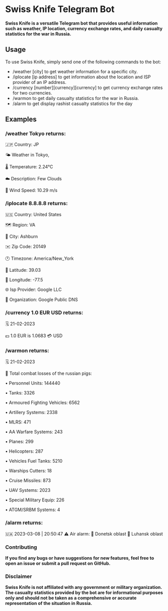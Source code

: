 # Swiss Knife Telegram Bot
**Swiss Knife is a versatile Telegram bot that provides useful information such as weather, IP location, currency exchange rates, and daily casualty statistics for the war in Russia.**

##  Usage
To use Swiss Knife, simply send one of the following commands to the bot:

- /weather [city] to get weather information for a specific city.
- /iplocate [ip address] to get information about the location and ISP provider of an IP address.
- /currency [number][currency][currency] to get currency exchange rates for two currencies.
- /warmon to get daily casualty statistics for the war in Russia.
- /alarm to get display rashist casualty statistics for the day
## Examples

### /weather Tokyo returns:

🇯🇵 Country: JP

🌤️ Weather in Tokyo, 

🌡️ Temperature: 2.24°C

☁️ Description: Few Clouds

💨 Wind Speed: 10.29 m/s


### /iplocate 8.8.8.8 returns:
🇺🇸 Country: United States

🗺 Region: VA

🌆 City: Ashburn

✉️ Zip Code: 20149

🕐 Timezone: America/New_York

📍 Latitude: 39.03

📍 Longitude: -77.5

🌐 Isp Provider: Google LLC

🏢 Organization: Google Public DNS


### /currency 1.0 EUR USD returns:
🗓 21-02-2023

💵 1.0 EUR is 1.0683 💳 USD


### /warmon returns:
🗓 21-02-2023

🐷 Total combat losses of the russian pigs:

• Personnel Units: 144440

• Tanks: 3326

• Armoured Fighting Vehicles: 6562

• Artillery Systems: 2338

• MLRS: 471

• AA Warfare Systems: 243

• Planes: 299

• Helicopters: 287

• Vehicles Fuel Tanks: 5210

• Warships Cutters: 18

• Cruise Missiles: 873

• UAV Systems: 2023

• Special Military Equip: 226

• ATGM/SRBM Systems: 4

### /alarm returns:
🇺🇦 2023-03-08 | 20:50:47
⚠️ Air alarm:
🚨 Donetsk oblast
🚨 Luhansk oblast

### Contributing
**If you find any bugs or have suggestions for new features, feel free to open an issue or submit a pull request on GitHub.**

### Disclaimer
**Swiss Knife is not affiliated with any government or military organization. The casualty statistics provided by the bot are for informational purposes only and should not be taken as a comprehensive or accurate representation of the situation in Russia.**